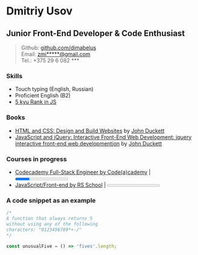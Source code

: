 # Dmitriy Usov

## Junior Front-End Developer & Code Enthusiast

> Github: [github.com/dimabelus](https://www.github.com/dimabelus)</br>
> Email: [zmi**\***@gmail.com](mailto:zmi*****@gmail.com)</br>
> Tel.: +375 29 6 082 \*\*\*

### Skills

- Touch typing (English, Russian)
- Proficient English (B2)
- [5 kyu Rank in JS](https://www.codewars.com/users/dimabelus)

### Books

- [HTML and CSS: Design and Build Websites](https://www.amazon.com/HTML-CSS-Design-Build-Websites/dp/1118008189/ref=sr_1_3?dchild=1&qid=1614198157&refinements=p_27%3AJon+Duckett&s=books&sr=1-3) by [John Duckett](https://www.amazon.com/Jon-Duckett/e/B001IR3Q7I/ref=dp_byline_cont_pop_book_1)
- [JavaScript and jQuery: Interactive Front-End Web Development: jquery interactive front-end web developmentjon](https://www.amazon.com/HTML-CSS-Design-Build-Websites/dp/1118008189/ref=sr_1_3?dchild=1&qid=1614198157&refinements=p_27%3AJon+Duckett&s=books&sr=1-3) by [John Duckett](https://www.amazon.com/Jon-Duckett/e/B001IR3Q7I/ref=dp_byline_cont_pop_book_1)

### Courses in progress

- [Codecademy Full-Stack Engineer by Code(a)cademy](https://www.codecademy.com/learn/paths/full-stack-engineer-career-path) | <progress id="file" max="100" value="27"> 27% </progress>
- [JavaScript/Front-end by RS School](https://rs.school/js) | <progress id="file" max="100" value="0"> 0% </progress>

### A code snippet as an example

```JavaScript
/*
A function that always returns 5
without using any of the following
characters: "0123456789*+-/"
*/

const unusualFive = () => 'fives'.length;
```
